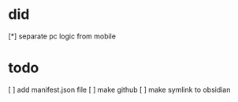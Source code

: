 # did

[*] separate pc logic from mobile

# todo

[ ] add manifest.json file
[ ] make github
[ ] make symlink to obsidian
